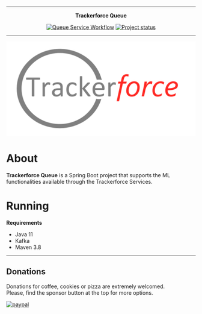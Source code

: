 ***

<div align="center">
<b>Trackerforce Queue</b><br>
</div>

<div align="center">

[![Queue Service Workflow](https://github.com/trackerforce/trackerforce-queue/actions/workflows/tf-queue.yml/badge.svg?branch=master)](https://github.com/trackerforce/trackerforce-queue/actions/workflows/tf-queue.yml)
[![Project status](https://img.shields.io/badge/Project%20status-Idle-orange.svg)](https://img.shields.io/badge/Project%20status-Idle-orange.svg)

</div>

***

![Trackerforce: Cloud-based follow up application](https://github.com/petruki/trackerforce-assets/blob/master/logo/trackerforce_grey.png)

# About  

**Trackerforce Queue** is a Spring Boot project that supports the ML functionalities available through the Trackerforce Services.

# Running

**Requirements**
- Java 11
- Kafka
- Maven 3.8

* * *

## Donations
Donations for coffee, cookies or pizza are extremely welcomed.<br>
Please, find the sponsor button at the top for more options.

[![paypal](https://www.paypalobjects.com/en_US/i/btn/btn_donateCC_LG.gif)](https://www.paypal.com/donate/?business=A5R6K3JAD8SW4&no_recurring=0&item_name=Thank+you+for+supporting+the+Open+Source+Community&currency_code=CAD)